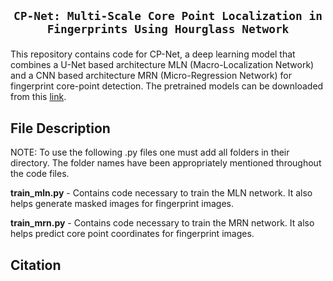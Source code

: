 ## <p align=center>`CP-Net: Multi-Scale Core Point Localization in Fingerprints Using Hourglass Network`</p> 

This repository contains code for CP-Net, a deep learning model that combines a U-Net based architecture MLN (Macro-Localization Network) and a CNN based architecture MRN (Micro-Regression Network) for fingerprint core-point detection. The pretrained models can be downloaded from this [link](https://drive.google.com/drive/folders/1x4F7uxXCDTe2Y6WiMkIeJQsQsVPm7ROJ?usp=share_link).

## File Description

NOTE: To use the following .py files one must add all folders in their directory. The folder names have been appropriately mentioned throughout the code files.

**train_mln.py** - Contains code necessary to train the MLN network. It also helps generate masked images for fingerprint images.

**train_mrn.py** - Contains code necessary to train the MRN network. It also helps predict core point coordinates for fingerprint images.

## Citation
